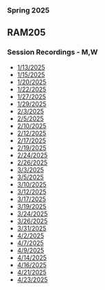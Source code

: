 ### Spring 2025
## RAM205
### Session Recordings - M,W

- [1/13/2025](https://nmc.zoom.us/rec/share/DOzObJ4m-HRpjtXJdxTohJDQQwkUhgXpU1NBtroVj_b8xSm_2sSc7IF0pu8GaccK.2M13jYB5GLXIBWn9)
- [1/15/2025](https://nmc.zoom.us/rec/share/JURA1r5zs-GwjTA0Fx4XA5A2W-d4540sG-FbvFz4APVQvRsOgcRqQB6nireEq-A.HThwkEI297sZGTz9)
- [1/20/2025](https://nmc.zoom.us/rec/share/TcuzasnguC2C1aIHSMF2bKR65w9AUt15IbvP7wyXGSy7dpnFYZQQW-fB6ycZULsi.ihOlDbp6ckbgrDP1)
- [1/22/2025](https://nmc.zoom.us/rec/share/2B4Oc0m33HDCyaG8W4E6HYhDOFVNxakTDxLqLtSQz8ZXsQPGCRdPYcsvicu0L3hx.6bd52nS-_BBnrA50)
- [1/27/2025]()
- [1/29/2025](https://nmc.zoom.us/rec/share/9RCYFX1qh60t4UwL9LcBrtlN2MqECQu11FF7-sTXLwdNS6EubqBC1DZOX1T4GSRY.79QrSUo_SQzcfq_S?startTime=1738163455000)
- [2/3/2025](https://nmc.zoom.us/rec/share/a1FQh_Vw2AYEbwYgDxqqxmr7_24gSxlMHQMOnnUDYCFc4UGcVZCWUvw8bWn-SsyU.i5GWM6gomNg4DNLF)
- [2/5/2025](https://nmc.zoom.us/rec/share/i6eCDPriGf3LgsHzgWqmrIJ8Xea3mZiBfQfDnj9YuD5UtNeqUEDeV0UcpxWZ5-XA.dKBaGI4iXHqWuSyj)
- [2/10/2025](https://nmc.zoom.us/rec/share/FWhEVNZiEU9DxAsBwX5iYlHJKveYLVBVETpUrpox6OG7LgXg_z5HC9fOZc_gY07T.SaRd6l1nnVfDgdDM)
- [2/12/2025](https://nmc.zoom.us/rec/share/AuG4qvW_PsVhFdCREL2vTUihv4WhAF5suOR_B8rzXFnnT09oQC0NA62yyrPo0Ieg.gcRp5VPFuhE3zM0t)
- [2/17/2025](https://nmc.zoom.us/rec/share/ao_-1PRSv95Od6ws8RZ4eM2dqrQXXx_jpTxRCwk4fotrGcLF52s2k2FsNuc2GCO4.mBnjg8HF5Zdpab4O)
- [2/19/2025](https://nmc.zoom.us/rec/share/xZUESrPvWHUZzkcORmprJ9aa2WddvBjBM3jL4T37pj57KgVeHPV3bYKQk51ZQLin.5f6ksmoOITPSWF6j)
- [2/24/2025](https://nmc.zoom.us/rec/share/SK_S93lZPJJ8CLev7EHw0pDtmeX0-D56A6kINXAlSNEDbHMlpjRWvAs2pgBqjRLc.Q0JPn3DKyhohBM9A)
- [2/26/2025](https://nmc.zoom.us/rec/share/RNP3DyNaNZIWJhG6GfUMAxgg-8eQ7gwVfdlcNmmX7goqwsdCIawbZnlJlFpkri2a.A1B7QBgiLHnL8OXJ)
- [3/3/2025](https://nmc.zoom.us/rec/share/s8-pR6sVVZ8g95YHOuU8dHJEjZLdSKMKiEbFT0NXgUJ0UebAzhy2-3E6Vwj7pPxg.TdvlZoDVhS9hwlo7?startTime=1741014782000)
- [3/5/2025](https://nmc.zoom.us/rec/share/_sm5p8f-yOVtj4zCyC62V6HPEuoMJmjCM1qcCFXa3yrldGBvCF5aOGUCjZbDn5mR.kbDS1DHB9csih_P2)
- [3/10/2025](https://nmc.zoom.us/rec/share/KXnXR2xyXxgqN8KP6Bo-lMu62V8plSx-VgJFGjIehbij61UmjrEN6wPYeay0MdFG._CsbvHBDqTGeCchk)
- [3/12/2025](https://nmc.zoom.us/rec/share/jeLyk5JYAWjIYMjTKOvsq9aq4741vxSsxN7a708xHchuZTMZ8hLm5jLtbtOJdiD4.K2pKJW6kxfRAXwx3)
- [3/17/2025](https://nmc.zoom.us/rec/share/sphIdy5eTnYh8xh22rRyuLRXK6RduwoaeLNMe4ltR8uJ_jYNSHKneTOJuJ7AC1Iz.ik4x4k5iQcFDqbnZ)
- [3/19/2025]()
- [3/24/2025]()
- [3/26/2025]()
- [3/31/2025](https://nmc.zoom.us/rec/share/h-4a3Wu_Gmrmy9Rfp8pcvAvZJhZzNrdHdnEYCsCfObiaaMpEPGyH3faQ8NtJinjC.S2BWhTBArk9W2_Cj)
- [4/2/2025](https://nmc.zoom.us/rec/share/WvyLrDop37P2vppC0dYjDj45JMD2QzNjVFFRBdhwtBBpT8b1LbNpGo-QERG_L8a7.gOkC2_Rn0qmwzl-U)
- [4/7/2025](https://nmc.zoom.us/rec/share/Jr9u0502tlUUSbz8TfJ1h5Mp2k_73UqTPo0NRwl6j9bZ46gidF0qyk6FnSDA8I7u.MdURLPM8dXizduHE)
- [4/9/2025](https://nmc.zoom.us/rec/share/NPbBCqshEL8FCw2sr1TEptrYn2cz1omq1n6JXmw3coP6vkZY86ScPbJbjznFa9k2.b93aj8djagxaiv0Q)
- [4/14/2025](https://nmc.zoom.us/rec/share/UM1ijiFPJ3jIo9cCBW0zaltcqZ-wH4YXgCbiJHehUGm5du-Mz12DP5q4xQ3Uj0sB.-ECSXyoktm-NhBeN)
- [4/16/2025](https://nmc.zoom.us/rec/share/YDbd4_bl8iN58R4L6sjG3TNibN2rXkZFFXfEFXLBoMXWstJTunxg63-S7_1cuRM2.ZVZ9DQUbAbdFSQ7V)
- [4/21/2025](https://nmc.zoom.us/rec/share/As_rIZMP2OEcZO-FlF34Hi7TuigEpUVVCuUYMQCZOobhzhYWQSHzETRqUN9lNkhT.KNO2bIV2vz1wDjVR)
- [4/23/2025](https://nmc.zoom.us/rec/share/ZgIcIAMnzI_IESwOU1WFmrPoO4yo3ZQ50Dtiy6GH89P72OiXWnkyp3Kz664ZMpS8.V-O7v5oIrmDrJNl7)

<!--



- [4/28/2025]()
- [5/30/2025]() -->

